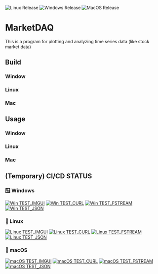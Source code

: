 ![Linux Release](https://github.com/Wong-Woo/MarketDAQ/actions/workflows/release.yml/badge.svg?branch=main&label=Linux%20Release&event=push)
![Windows Release](https://github.com/Wong-Woo/MarketDAQ/actions/workflows/release.yml/badge.svg?branch=main&label=Windows%20Release&event=push)
![MacOS Release](https://github.com/Wong-Woo/MarketDAQ/actions/workflows/release.yml/badge.svg?branch=main&label=macOS%20Release&event=push)

# MarketDAQ
This is a program for plotting and analyzing time series data (like stock market data)



## Build
### Window
### Linux
### Mac

## Usage
### Window
### Linux
### Mac

## (Temporary) CI/CD STATUS
### 🪟 Windows
[![Win TEST_IMGUI](https://github.com/Wong-Woo/MarketDAQ/actions/workflows/build.yml/badge.svg?branch=main&label=Windows%20TEST_IMGUI)](https://github.com/Wong-Woo/MarketDAQ/actions/workflows/build.yml)
[![Win TEST_CURL](https://github.com/Wong-Woo/MarketDAQ/actions/workflows/build.yml/badge.svg?branch=main&label=Windows%20TEST_CURL)](https://github.com/Wong-Woo/MarketDAQ/actions/workflows/build.yml)
[![Win TEST_FSTREAM](https://github.com/Wong-Woo/MarketDAQ/actions/workflows/build.yml/badge.svg?branch=main&label=Windows%20TEST_FSTREAM)](https://github.com/Wong-Woo/MarketDAQ/actions/workflows/build.yml)
[![Win TEST_JSON](https://github.com/Wong-Woo/MarketDAQ/actions/workflows/build.yml/badge.svg?branch=main&label=Windows%20TEST_JSON)](https://github.com/Wong-Woo/MarketDAQ/actions/workflows/build.yml)

### 🐧 Linux
[![Linux TEST_IMGUI](https://github.com/Wong-Woo/MarketDAQ/actions/workflows/build.yml/badge.svg?branch=main&label=Linux%20TEST_IMGUI)](https://github.com/Wong-Woo/MarketDAQ/actions/workflows/build.yml)
[![Linux TEST_CURL](https://github.com/Wong-Woo/MarketDAQ/actions/workflows/build.yml/badge.svg?branch=main&label=Linux%20TEST_CURL)](https://github.com/Wong-Woo/MarketDAQ/actions/workflows/build.yml)
[![Linux TEST_FSTREAM](https://github.com/Wong-Woo/MarketDAQ/actions/workflows/build.yml/badge.svg?branch=main&label=Linux%20TEST_FSTREAM)](https://github.com/Wong-Woo/MarketDAQ/actions/workflows/build.yml)
[![Linux TEST_JSON](https://github.com/Wong-Woo/MarketDAQ/actions/workflows/build.yml/badge.svg?branch=main&label=Linux%20TEST_JSON)](https://github.com/Wong-Woo/MarketDAQ/actions/workflows/build.yml)

### 🍎 macOS
[![macOS TEST_IMGUI](https://github.com/Wong-Woo/MarketDAQ/actions/workflows/build.yml/badge.svg?branch=main&label=macOS%20TEST_IMGUI)](https://github.com/Wong-Woo/MarketDAQ/actions/workflows/build.yml)
[![macOS TEST_CURL](https://github.com/Wong-Woo/MarketDAQ/actions/workflows/build.yml/badge.svg?branch=main&label=macOS%20TEST_CURL)](https://github.com/Wong-Woo/MarketDAQ/actions/workflows/build.yml)
[![macOS TEST_FSTREAM](https://github.com/Wong-Woo/MarketDAQ/actions/workflows/build.yml/badge.svg?branch=main&label=macOS%20TEST_FSTREAM)](https://github.com/Wong-Woo/MarketDAQ/actions/workflows/build.yml)
[![macOS TEST_JSON](https://github.com/Wong-Woo/MarketDAQ/actions/workflows/build.yml/badge.svg?branch=main&label=macOS%20TEST_JSON)](https://github.com/Wong-Woo/MarketDAQ/actions/workflows/build.yml)